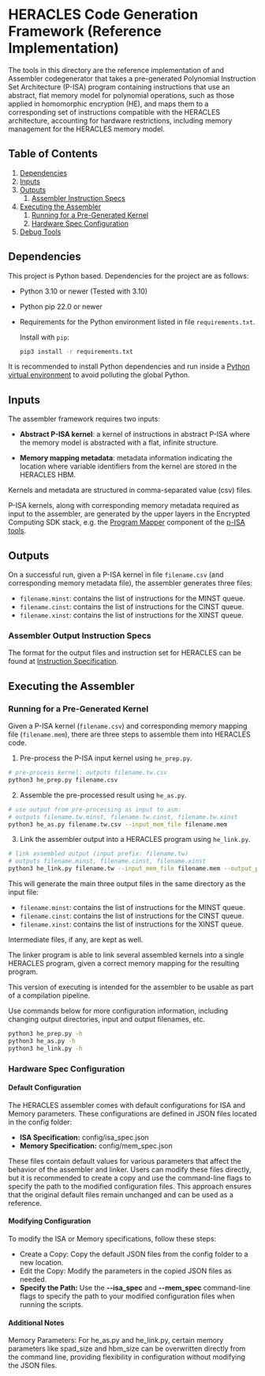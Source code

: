 # HERACLES Code Generation Framework (Reference Implementation)

The tools in this directory are the reference implementation of and Assembler codegenerator that takes a pre-generated Polynomial Instruction Set Architecture (P-ISA) program containing instructions that use an abstract, flat memory model for polynomial operations, such as those applied in homomorphic encryption (HE), and maps them to a corresponding set of instructions compatible with the HERACLES architecture, accounting for hardware restrictions, including memory management for the HERACLES memory model.

## Table of Contents
1. [Dependencies](#dependencies)
2. [Inputs](#inputs)
3. [Outputs](#outputs)
   1. [Assembler Instruction Specs](#assembler-output-instruction-specs)
4. [Executing the Assembler](#executing-the-assembler)
   1. [Running for a Pre-Generated Kernel](#running-for-a-pre-generated-kernel)
   2. [Hardware Spec Configuration](#hardware-spec-configuration)
5. [Debug Tools](./debug_tools/README.md)

## Dependencies

This project is Python based. Dependencies for the project are as follows:

- Python 3.10 or newer (Tested with 3.10)
- Python pip 22.0 or newer
- Requirements for the Python environment listed in file `requirements.txt`.

  Install with `pip`:

  ```bash
  pip3 install -r requirements.txt
  ```

It is recommended to install Python dependencies and run inside a [Python virtual environment](https://virtualenv.pypa.io/en/stable/index.html) to avoid polluting the global Python.

## Inputs

The assembler framework requires two inputs:

- **Abstract P-ISA kernel**: a kernel of instructions in abstract P-ISA where the memory model is abstracted with a flat, infinite structure.

- **Memory mapping metadata**: metadata information indicating the location where variable identifiers from the kernel are stored in the HERACLES HBM.

Kernels and metadata are structured in comma-separated value (csv) files.

P-ISA kernels, along with corresponding memory metadata required as input to the assembler, are generated by the upper layers in the Encrypted Computing SDK stack, e.g. the [Program Mapper](../../README.md#encrypted-computing-sdk-phase-1-components-and-tasks) component of the [p-ISA tools](../../p-isa_tools).

## Outputs

On a successful run, given a P-ISA kernel in file `filename.csv` (and corresponding memory metadata file), the assembler generates three files:

- `filename.minst`: contains the list of instructions for the MINST queue.
- `filename.cinst`: contains the list of instructions for the CINST queue.
- `filename.xinst`: contains the list of instructions for the XINST queue.

### Assembler Output Instruction Specs

The format for the output files and instruction set for HERACLES can be found
at [Instruction Specification](docsrc/specs.md).

## Executing the Assembler
### Running for a Pre-Generated Kernel

Given a P-ISA kernel (`filename.csv`) and corresponding memory mapping file (`filename.mem`), there are three steps to assemble them into HERACLES code.

1. Pre-process the P-ISA input kernel using `he_prep.py`.

```bash
# pre-process kernel: outputs filename.tw.csv
python3 he_prep.py filename.csv
```

2. Assemble the pre-processed result using `he_as.py`.

```bash
# use output from pre-processing as input to asm:
# outputs filename.tw.minst, filename.tw.cinst, filename.tw.xinst
python3 he_as.py filename.tw.csv --input_mem_file filename.mem
```

3. Link the assembler output into a HERACLES program using `he_link.py`.

```bash
# link assembled output (input prefix: filename.tw)
# outputs filename.minst, filename.cinst, filename.xinst
python3 he_link.py filename.tw --input_mem_file filename.mem --output_prefix filename
```

This will generate the main three output files in the same directory as the input file:

- `filename.minst`: contains the list of instructions for the MINST queue.
- `filename.cinst`: contains the list of instructions for the CINST queue.
- `filename.xinst`: contains the list of instructions for the XINST queue.

Intermediate files, if any, are kept as well.

The linker program is able to link several assembled kernels into a single HERACLES program, given a correct memory mapping for the resulting program.

This version of executing is intended for the assembler to be usable as part of a compilation pipeline.

Use commands below for more configuration information, including changing output directories, input and output filenames, etc.

```bash
python3 he_prep.py -h
python3 he_as.py -h
python3 he_link.py -h
```

### Hardware Spec Configuration

#### Default Configuration
The HERACLES assembler comes with default configurations for ISA and Memory parameters. These configurations are defined in JSON files located in the config folder:
- **ISA Specification:** config/isa_spec.json
- **Memory Specification:** config/mem_spec.json

These files contain default values for various parameters that affect the behavior of the assembler and linker. Users can modify these files directly, but it is recommended to create a copy and use the command-line flags to specify the path to the modified configuration files. This approach ensures that the original default files remain unchanged and can be used as a reference.

#### Modifying Configuration
To modify the ISA or Memory specifications, follow these steps:
- Create a Copy: Copy the default JSON files from the config folder to a new location.
- Edit the Copy: Modify the parameters in the copied JSON files as needed.
- **Specify the Path:** Use the **--isa_spec** and **--mem_spec** command-line flags to specify the path to your modified configuration files when running the scripts.

#### Additional Notes
Memory Parameters: For he_as.py and he_link.py, certain memory parameters like spad_size and hbm_size can be overwritten directly from the command line, providing flexibility in configuration without modifying the JSON files.
